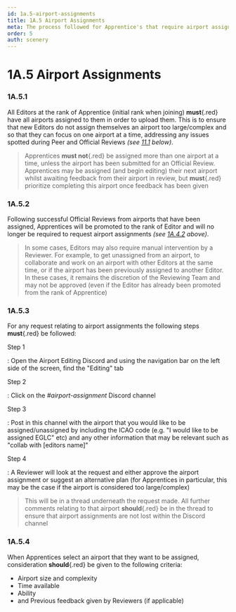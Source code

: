 ```yaml
---
id: 1a.5-airport-assignments
title: 1A.5 Airport Assignments
meta: The process followed for Apprentice's that require airport assignments within Infinite Flight.
order: 5
auth: scenery
---
```


# 1A.5  Airport Assignments



### 1A.5.1    

All Editors at the rank of Apprentice (initial rank when joining) **must**{.red} have all airports assigned to them in order to upload them. This is to ensure that new Editors do not assign themselves an airport too large/complex and so that they can focus on one airport at a time, addressing any issues spotted during Peer and Official Reviews *(see [11.1](/guide/scenery-editor-manual/11.-review-and-release/11.1-review-and-release-process%202) below)*.



> Apprentices **must not**{.red} be assigned more than one airport at a time, unless the airport has been submitted for an Official Review. Apprentices may be assigned (and begin editing) their next airport whilst awaiting feedback from their airport in review, but **must**{.red} prioritize completing this airport once feedback has been given



### 1A.5.2

Following successful Official Reviews from airports that have been assigned, Apprentices will be promoted to the rank of Editor and will no longer be required to request airport assignments *(see [1A.4.2](/guide/scenery-editor-manual/1a.-administration/1a.4-rank-structure#1a.4.2) above)*.



> In some cases, Editors may also require manual intervention by a Reviewer. For example, to get unassigned from an airport, to collaborate and work on an airport with other Editors at the same time, or if the airport has been previously assigned to another Editor. In these cases, it remains the discretion of the Reviewing Team and may not be approved (even if the Editor has already been promoted from the rank of Apprentice)



### 1A.5.3

For any request relating to airport assignments the following steps **must**{.red} be followed:



Step 1

: Open the Airport Editing Discord and using the navigation bar on the left side of the screen, find the "Editing" tab



Step 2

: Click on the *#airport-assignment* Discord channel



Step 3

: Post in this channel with the airport that you would like to be assigned/unassigned by including the ICAO code (e.g. "I would like to be assigned EGLC" etc) and any other information that may be relevant such as "collab with [editors name]"



Step 4

: A Reviewer will look at the request and either approve the airport assignment or suggest an alternative plan (for Apprentices in particular, this may be the case if the airport is considered too large/complex)



> This will be in a thread underneath the request made. All further comments relating to that airport **should**{.red} be in the thread to ensure that airport assignments are not lost within the Discord channel



### 1A.5.4

When Apprentices select an airport that they want to be assigned, consideration **should**{.red} be given to the following criteria:



- Airport size and complexity
- Time available
- Ability
- and Previous feedback given by Reviewers (if applicable)

